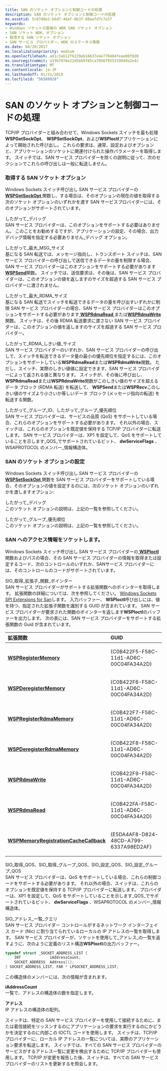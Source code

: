 ```yaml
---
title: SAN のソケット オプションと制御コードの処理
description: SAN のソケット オプションと制御コードの処理
ms.assetid: 5c07d0e3-b6d7-4daf-8b3f-80aafd7c7a37
keywords:
- Windows ソケットの直接の WDK SAN ソケット オプション
- SAN ソケット WDK、オプション
- 取得する SAN ソケット オプション
- SAN サービス プロバイダー、WDK のステータス情報
ms.date: 04/20/2017
ms.localizationpriority: medium
ms.openlocfilehash: ad1c3ab12f6229eb16637e4e770484feae08f8d8
ms.sourcegitcommit: a33b7978e22d5bb9f65ca7056f955319049a2e4c
ms.translationtype: MT
ms.contentlocale: ja-JP
ms.lasthandoff: 01/31/2019
ms.locfileid: "56569928"
---
```

# <a name="handling-socket-options-and-control-codes-for-a-san"></a>SAN のソケット オプションと制御コードの処理





TCP/IP プロバイダーと組み合わせて、Windows Sockets スイッチを最も処理**WSPGetSockOpt**、 **WSPSetSockOpt**、および**WSPIoctl**アプリケーションによって開始された呼び出し。 これらの要求は、通常、設定およびオプションと、アプリケーションのソケットに関連付けられた操作パラメーターを取得します。 スイッチでは、SAN サービス プロバイダーを除くの説明に従って、次のセクションでこれらの呼び出しは一般に転送しません。

### <a name="retrieving-san-socket-options"></a>取得する SAN ソケット オプション

Windows Sockets スイッチ呼び出し SAN サービス プロバイダーの[ **WSPGetSockOpt** ](https://msdn.microsoft.com/library/windows/hardware/ff566292)関数し、する場合は、そのオプションの現在の値を取得する次のソケット オプションのいずれかを渡す SAN サービスプロバイダーには、そのオプションがサポートされています。

<a href="" id="so-debug"></a>したがって\_デバッグ  
SAN サービス プロバイダーは、このオプションをサポートする必要はありません。 このことをお勧めするですが、アプリケーションの設定、その場合、出力デバッグ情報を指定する必要ありません\_デバッグ オプション。

<a href="" id="so-max-msg-size"></a>したがって\_最大\_MSG\_サイズ  
基になる SAN 転送では、メッセージ指向し、トランスポート スイッチは、SAN サービス プロバイダーの呼び出しで送信できるデータの量を制限する場合、SAN サービス プロバイダーはこのオプションをサポートする必要があります[ **WSPSend**](https://msdn.microsoft.com/library/windows/hardware/ff566316)関数。 スイッチでは、送信要求は、その後は、SAN サービス プロバイダーは、このオプションの値を返しますのサイズを超過する SAN サービス プロバイダーに渡されません。

<a href="" id="so-max-rdma-size"></a>したがって\_最大\_RDMA\_サイズ  
基になる SAN 転送でスイッチを転送できるデータの量を呼び出すいずれかに制限 SAN サービス プロバイダーの場合、SAN サービス プロバイダーはこのオプションをサポートする必要があります[ **WSPRdmaRead** ](https://msdn.microsoft.com/library/windows/hardware/ff566304)または[**WSPRdmaWrite** ](https://msdn.microsoft.com/library/windows/hardware/ff566306)関数。 スイッチは、その後 RDMA 転送要求に渡さない SAN サービス プロバイダーは、このオプションの値を返しますのサイズを超過する SAN サービス プロバイダー。

<a href="" id="so-rdma-threshold-size"></a>したがって\_RDMA\_しきい値\_サイズ  
SAN サービス プロバイダーのいずれか、SAN サービス プロバイダーの呼び出しで、スイッチを転送できるデータ量の最小の優先順位を指定するには、このオプションをサポートしている**WSPRdmaRead**または**WSPRdmaWrite**関数。 ただし、スイッチ、実際のしきい値値に設定できます、SAN サービス プロバイダーによって返される値と異なります。 スイッチが、その後に呼び出し、 **WSPRdmaRead**または**WSPRdmaWrite**関数がこのしきい値のサイズを超えるデータ ブロック (RDMA 転送) を転送して、 **WSPSend**または**WSPRecv**このしきい値のサイズより小さいか等しいデータ ブロック (メッセージ指向の転送) を転送する関数。

<a href="" id="so-group-id--so-group-priority"></a>したがって\_グループ\_ID、したがって\_グループ\_優先順位  
SAN サービス プロバイダーは、サービスの品質 (QoS) をサポートしている場合、これらのオプションをサポートする必要があります。 それ以外の場合、スイッチは、これらのオプションを既定値を保持する TCP/IP プロバイダーに転送します。 SAN サービス プロバイダーは、XP1 を設定して、QoS をサポートしていることを示します\_QOS\_でサポートされているビット、 **dwServiceFlags** 、WSAPROTOCOL のメンバー\_情報構造体。

### <a name="setting-san-socket-options"></a>SAN のソケット オプションの設定

Windows Sockets スイッチ呼び出し SAN サービス プロバイダーの[ **WSPSetSockOpt** ](https://msdn.microsoft.com/library/windows/hardware/ff566318)関数を SAN サービス プロバイダーをサポートしている場合、そのオプションの値を設定するのには、次のソケット オプションのいずれかを渡しますオプション:

<a href="" id="so-debug"></a>したがって\_デバッグ  
このソケット オプションの説明は、上記の一覧を参照してください。

<a href="" id="so-group-priority"></a>したがって\_グループ\_優先順位  
このソケット オプションの説明は、上記の一覧を参照してください。

### <a name="accessing-san-socket-information"></a>SAN へのアクセス情報をソケットします。

Windows Sockets スイッチ呼び出し SAN サービス プロバイダーの[ **WSPIoctl** ](https://msdn.microsoft.com/library/windows/hardware/ff566296)関数およびパスの場合、その SAN サービス プロバイダーの情報を取得または設定するコード、次のコントロールのいずれか、SANサービス プロバイダーには、そのコントロールのコードがサポートされています。

<a href="" id="sio-get-extension-function-pointer"></a>SIO\_取得\_拡張子\_関数\_ポインター  
SAN サービス プロバイダーがサポートする拡張関数へのポインターを取得します。 拡張関数の詳細については、次を参照してください。 [Windows Sockets SPI Extensions for San](windows-sockets-spi-extensions-for-sans.md)します。 入力バッファー、 **WSPIoctl**呼び出しには、値を持つ、指定された拡張子関数を識別する GUID が含まれています。 SAN サービス プロバイダーが要求された関数のポインターを返します**WSPIoctl**のバッファーを出力します。 次の表には、SAN サービス プロバイダーをサポートする拡張関数の Guid が含まれています。

<table>
<colgroup>
<col width="50%" />
<col width="50%" />
</colgroup>
<thead>
<tr class="header">
<th align="left">拡張関数</th>
<th align="left">GUID</th>
</tr>
</thead>
<tbody>
<tr class="odd">
<td align="left"><p><a href="https://msdn.microsoft.com/library/windows/hardware/ff566311" data-raw-source="[&lt;strong&gt;WSPRegisterMemory&lt;/strong&gt;](https://msdn.microsoft.com/library/windows/hardware/ff566311)"><strong>WSPRegisterMemory</strong></a></p></td>
<td align="left"><p>{C0B422F5-F58C-11d1-AD6C-00C04FA34A2D}</p></td>
</tr>
<tr class="even">
<td align="left"><p><a href="https://msdn.microsoft.com/library/windows/hardware/ff566279" data-raw-source="[&lt;strong&gt;WSPDeregisterMemory&lt;/strong&gt;](https://msdn.microsoft.com/library/windows/hardware/ff566279)"><strong>WSPDeregisterMemory</strong></a></p></td>
<td align="left"><p>{C0B422F6-F58C-11d1-AD6C-00C04FA34A2D}</p></td>
</tr>
<tr class="odd">
<td align="left"><p><a href="https://msdn.microsoft.com/library/windows/hardware/ff566313" data-raw-source="[&lt;strong&gt;WSPRegisterRdmaMemory&lt;/strong&gt;](https://msdn.microsoft.com/library/windows/hardware/ff566313)"><strong>WSPRegisterRdmaMemory</strong></a></p></td>
<td align="left"><p>{C0B422F7-F58C-11d1-AD6C-00C04FA34A2D}</p></td>
</tr>
<tr class="even">
<td align="left"><p><a href="https://msdn.microsoft.com/library/windows/hardware/ff566281" data-raw-source="[&lt;strong&gt;WSPDeregisterRdmaMemory&lt;/strong&gt;](https://msdn.microsoft.com/library/windows/hardware/ff566281)"><strong>WSPDeregisterRdmaMemory</strong></a></p></td>
<td align="left"><p>{C0B422F8-F58C-11d1-AD6C-00C04FA34A2D}</p></td>
</tr>
<tr class="odd">
<td align="left"><p><a href="https://msdn.microsoft.com/library/windows/hardware/ff566306" data-raw-source="[&lt;strong&gt;WSPRdmaWrite&lt;/strong&gt;](https://msdn.microsoft.com/library/windows/hardware/ff566306)"><strong>WSPRdmaWrite</strong></a></p></td>
<td align="left"><p>{C0B422F9-F58C-11d1-AD6C-00C04FA34A2D}</p></td>
</tr>
<tr class="even">
<td align="left"><p><a href="https://msdn.microsoft.com/library/windows/hardware/ff566304" data-raw-source="[&lt;strong&gt;WSPRdmaRead&lt;/strong&gt;](https://msdn.microsoft.com/library/windows/hardware/ff566304)"><strong>WSPRdmaRead</strong></a></p></td>
<td align="left"><p>{C0B422FA-F58C-11d1-AD6C-00C04FA34A2D}</p></td>
</tr>
<tr class="odd">
<td align="left"><p><a href="https://msdn.microsoft.com/library/windows/hardware/ff566299" data-raw-source="[&lt;strong&gt;WSPMemoryRegistrationCacheCallback&lt;/strong&gt;](https://msdn.microsoft.com/library/windows/hardware/ff566299)"><strong>WSPMemoryRegistrationCacheCallback</strong></a></p></td>
<td align="left"><p>{E5DA4AF8-D824-48CD-A799-6337A98ED2AF}</p></td>
</tr>
</tbody>
</table>

 

<a href="" id="sio-get-qos--sio-get-group-qos--sio-set-qos--sio-set-group-qos"></a>SIO\_取得\_QOS、SIO\_取得\_グループ\_QOS、SIO\_設定\_QOS、SIO\_設定\_グループ\_QOS  
SAN サービス プロバイダーは、QoS をサポートしている場合、これらの制御コードをサポートする必要があります。 それ以外の場合、スイッチは、これらのオプションを既定値を保持する TCP/IP プロバイダーに転送します。 プロバイダーは、XP1 を設定して、QoS をサポートしていることを示します\_QOS\_でサポートされているビット、 **dwServiceFlags** 、WSAPROTOCOL のメンバー\_情報構造体。

<a href="" id="sio-address-list-query"></a>SIO\_アドレス\_一覧\_クエリ  
SAN サービス プロバイダー コントロールがするネットワーク インターフェイス カード (Nic) に割り当てられているローカルの IP アドレスの一覧を取得します。 SAN サービス プロバイダーが、ソケットを使用して\_アドレス\_の一覧を返すように、次のように定義のリスト構造**WSPIoctl**の出力バッファー。

```C++
typedef struct _SOCKET_ADDRESS_LIST {
    INT             iAddressCount; 
    SOCKET_ADDRESS  Address[1]; 
} SOCKET_ADDRESS_LIST, FAR * LPSOCKET_ADDRESS_LIST;
```

この構造体のメンバーには、次の情報が含まれます。

<a href="" id="iaddresscount"></a>**iAddressCount**  
一覧で、アドレスの構造体の数を指定します。

<a href="" id="address"></a>**アドレス**  
IP アドレスの構造体の配列。

スイッチは、特定の SAN サービス プロバイダーを使用して接続するために、または着信接続をリッスンするのにアプリケーションの要求を実行するのにかどうかを決定するのに内部この IOCTL コードを使用します。 スイッチは、TCP/IP プロバイダーに、ローカル IP アドレスの一覧については、実際のアプリケーション要求を転送します。 スイッチでは、すべての SAN サービス プロバイダーのサービスがするアドレス一覧に変更を検出するために TCP/IP プロバイダーも使用します。 TCP/IP が変更を報告した後、スイッチは、すべての SAN サービス プロバイダーのリストを更新するを照会します。

 

 





